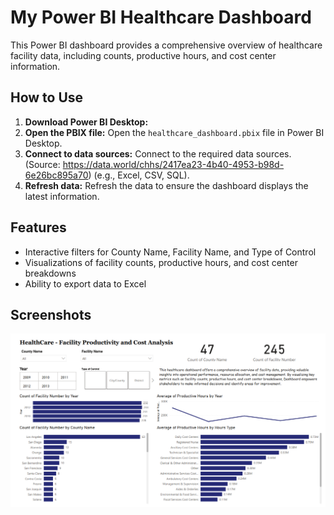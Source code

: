 # My Power BI Healthcare Dashboard

This Power BI dashboard provides a comprehensive overview of healthcare facility data, including counts, productive hours, and cost center information.

## How to Use

1. **Download Power BI Desktop:**
2. **Open the PBIX file:** Open the `healthcare_dashboard.pbix` file in Power BI Desktop.
3. **Connect to data sources:** Connect to the required data sources. (Source: https://data.world/chhs/2417ea23-4b40-4953-b98d-6e26bc895a70) (e.g., Excel, CSV, SQL).
4. **Refresh data:** Refresh the data to ensure the dashboard displays the latest information.

## Features

* Interactive filters for County Name, Facility Name, and Type of Control
* Visualizations of facility counts, productive hours, and cost center breakdowns
* Ability to export data to Excel

## Screenshots

![My Dashboard Image](https://github.com/amithmgurumallapal/dataviz/blob/b483b5d4e4705763f02b3abe441b190e161abd01/healthcare%20dashboard%20img.png)
